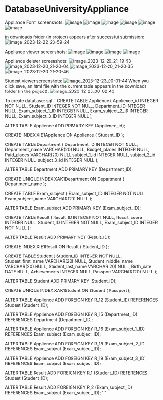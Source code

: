 # DatabaseUniversityAppliance

Appliance Form screenshots:
![image](https://github.com/Markit125/DatabaseUniversityAppliance/assets/72036187/6c78c916-7543-421a-91f1-2f7bfbb5bf39)
![image](https://github.com/Markit125/DatabaseUniversityAppliance/assets/72036187/77388254-b248-4658-8c7d-cfef5ac8ef33)
![image](https://github.com/Markit125/DatabaseUniversityAppliance/assets/72036187/a87ebdff-f34a-481a-a4bb-1d2158a0163c)
![image](https://github.com/Markit125/DatabaseUniversityAppliance/assets/72036187/0e83561f-0d19-4ad8-842d-832c7fd787ff)
![image](https://github.com/Markit125/DatabaseUniversityAppliance/assets/72036187/3ad698e0-17e2-43d3-88f2-6a09e97aa595)
![image](https://github.com/Markit125/DatabaseUniversityAppliance/assets/72036187/35957fee-dbf2-4b48-8aab-33fb67ddcb48)

In downloads folder (in project) appears after successful submission:
![image_2023-12-22_23-59-24](https://github.com/Markit125/DatabaseUniversityAppliance/assets/72036187/151cf937-0f58-4516-8171-75401b8deba1)





Appliance viewer screenshots:
![image](https://github.com/Markit125/DatabaseUniversityAppliance/assets/72036187/f51e59b3-5bbf-4ece-aa6d-ee0bf70460bd)
![image](https://github.com/Markit125/DatabaseUniversityAppliance/assets/72036187/3b4dc834-d0e6-43f8-8032-35459f25c6ba)
![image](https://github.com/Markit125/DatabaseUniversityAppliance/assets/72036187/2fe3af30-cbb9-466c-9dd9-fa1458efc929)
![image](https://github.com/Markit125/DatabaseUniversityAppliance/assets/72036187/4c86cfa2-3d72-4442-b400-3e20e82eca14)



Appliance deleter screenshots:
![image_2023-12-20_21-19-53](https://github.com/Markit125/DatabaseUniversityAppliance/assets/72036187/f0f50c65-1a6c-4d42-9023-ae4c63b5e883)
![image_2023-12-20_21-20-04](https://github.com/Markit125/DatabaseUniversityAppliance/assets/72036187/0b588bac-55d3-491f-ac58-6d057de97ce4)
![image_2023-12-20_21-20-35](https://github.com/Markit125/DatabaseUniversityAppliance/assets/72036187/0ff7df0d-63d1-4746-890c-7f03e40647cf)
![image_2023-12-20_21-20-46](https://github.com/Markit125/DatabaseUniversityAppliance/assets/72036187/53887c4d-1520-4692-8eb7-9b43bb91b090)


Student viewer screenshots:
![image_2023-12-23_00-01-44](https://github.com/Markit125/DatabaseUniversityAppliance/assets/72036187/172ada3c-d9a8-4d61-89b9-372f3baedb39)
When you click save, an html file with the current table appears in the downloads folder (in the project):
![image_2023-12-23_00-02-43](https://github.com/Markit125/DatabaseUniversityAppliance/assets/72036187/0b2c6c4f-2421-4c71-b9aa-49673c0ddcf1)


To create database:
sql'''
CREATE TABLE Applience
(
  Applience_id         INTEGER NOT NULL,
  Student_ID           INTEGER NOT NULL,
  Department_ID        INTEGER NULL,
  Exam_subject_1_ID    INTEGER NULL,
  Exam_subject_2_ID    INTEGER NULL,
  Exam_subject_3_ID    INTEGER NULL
);



ALTER TABLE Applience
ADD PRIMARY KEY (Applience_id);

CREATE INDEX XIE1Applience ON Applience
(
  Student_ID
);

CREATE TABLE Department
(
  Department_ID        INTEGER NOT NULL,
  Department_name      VARCHAR(20) NULL,
  Budget_places        INTEGER NULL,
  Paid_places          VARCHAR(20) NULL
  subject_1_id         INTEGER NULL,
  subject_2_id         INTEGER NULL,
  subject_3_id         INTEGER NULL
);

ALTER TABLE Department
ADD PRIMARY KEY (Department_ID);

CREATE UNIQUE INDEX XAK1Department ON Department
(
  Department_name
);

CREATE TABLE Exam_subject
(
  Exam_subject_ID      INTEGER NOT NULL,
  Exam_subject_name    VARCHAR(20) NULL
);

ALTER TABLE Exam_subject
ADD PRIMARY KEY (Exam_subject_ID);



CREATE TABLE Result
(
  Result_ID            INTEGER NOT NULL,
  Result_score         INTEGER NULL,
  Student_ID           INTEGER NOT NULL,
  Exam_subject_ID      INTEGER NOT NULL
);

ALTER TABLE Result
ADD PRIMARY KEY (Result_ID);

CREATE INDEX XIE1Result ON Result
(
  Student_ID
);

CREATE TABLE Student
(
  Student_ID           INTEGER NOT NULL,
  Student_first_name   VARCHAR(20) NULL,
  Student_middle_name  VARCHAR(20) NULL,
  Student_last_name    VARCHAR(20) NULL,
  Birth_date           DATE NULL,
  Achievements         INTEGER NULL,
  Passport             VARCHAR(20) NULL
);

ALTER TABLE Student
ADD PRIMARY KEY (Student_ID);

CREATE UNIQUE INDEX XAK1Student ON Student
(
  Passport
);

ALTER TABLE Applience
ADD FOREIGN KEY R_12 (Student_ID) REFERENCES Student (Student_ID);

ALTER TABLE Applience
ADD FOREIGN KEY R_15 (Department_ID) REFERENCES Department (Department_ID);

ALTER TABLE Applience
ADD FOREIGN KEY R_16 (Exam_subject_1_ID) REFERENCES Exam_subject (Exam_subject_ID);

ALTER TABLE Applience
ADD FOREIGN KEY R_18 (Exam_subject_2_ID) REFERENCES Exam_subject (Exam_subject_ID);

ALTER TABLE Applience
ADD FOREIGN KEY R_19 (Exam_subject_3_ID) REFERENCES Exam_subject (Exam_subject_ID);

ALTER TABLE Result
ADD FOREIGN KEY R_1 (Student_ID) REFERENCES Student (Student_ID);

ALTER TABLE Result
ADD FOREIGN KEY R_2 (Exam_subject_ID) REFERENCES Exam_subject (Exam_subject_ID);
'''
